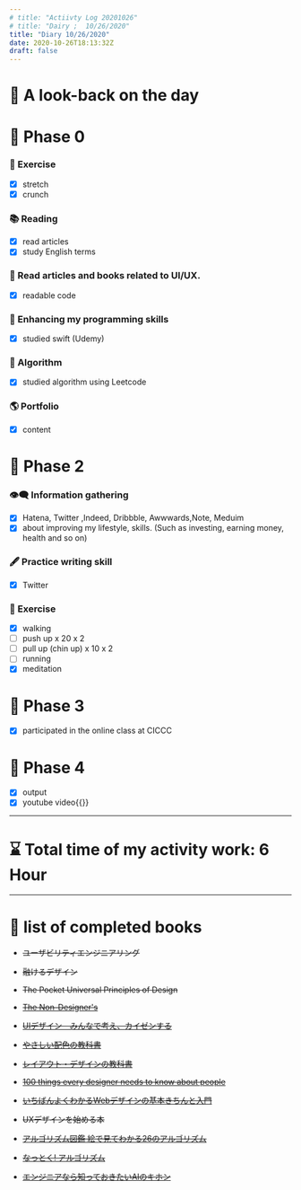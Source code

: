 ```yaml
---
# title: "Actiivty Log 20201026"
# title: "Dairy ;  10/26/2020"
title: "Diary 10/26/2020"  
date: 2020-10-26T18:13:32Z
draft: false
---
```


# 🌱 A look-back on the day

# 🥓 Phase 0

### 💪 Exercise

- [x]  stretch
- [x]  crunch

### 📚 Reading

- [x]  read articles
- [x]  study English terms

### 💎 Read articles and books related to UI/UX.

- [x]  readable code

### 🎲 Enhancing my programming skills

- [x]  studied swift (Udemy)

### 🎲 Algorithm

- [x]  studied algorithm using Leetcode

### 🌎 Portfolio

- [x]  content

# 🥚 Phase 2

### 👁‍🗨 Information gathering

- [x]  Hatena, Twitter ,Indeed, Dribbble, Awwwards,Note, Meduim
- [x]  about improving my lifestyle, skills. (Such as investing, earning money, health and so on)

### 🖋 Practice writing skill

- [x]  Twitter

### 💪 Exercise

- [x]  walking
- [ ]  push up x 20 x 2
- [ ]  pull up (chin up) x 10 x 2
- [ ]  running
- [x]  meditation

# 🍎 Phase 3

- [x]  participated in the online class at CICCC

# 🐋 Phase 4

- [x]  output
- [x]  youtube video{{<youtube  JEHZBJ2cvL0>}}

---

# ⌛ Total time of my activity work:   6 Hour

---

# 📖 list of completed books

- ~~ユーザビリティエンジニアリング~~
- ~~融けるデザイン~~
- ~~The Pocket Universal Principles of Design~~
- ~~[The Non-Designer's](https://www.amazon.com/dp/0133966151/)~~
- ~~[UIデザイン　みんなで考え、カイゼンする](https://www.amazon.co.jp/dp/B07PQF8TBW/)~~
- ~~[やさしい配色の教科書](https://www.amazon.co.jp/dp/4844367714/)~~
- ~~[レイアウト・デザインの教科書](https://www.amazon.co.jp/dp/B07NYN1681/)~~
- ~~[100 things every designer needs to know about people](https://www.amazon.com/dp/4873115574)~~
- ~~[いちばんよくわかるWebデザインの基本きちんと入門](https://www.amazon.com/dp/4797389656)~~
- ~~UXデザインを始める本~~

- ~~[アルゴリズム図鑑 絵で見てわかる26のアルゴリズム](https://www.amazon.co.jp/gp/product/4798149772/)~~
- ~~[なっとく! アルゴリズム](https://www.amazon.co.jp/dp/4798143359/)~~
- ~~[エンジニアなら知っておきたいAIのキホン](https://www.amazon.com/dp/4295005355)~~